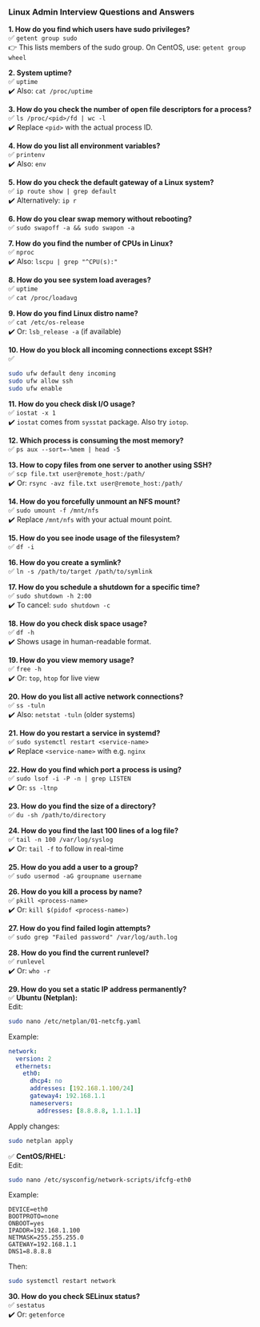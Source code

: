### Linux Admin Interview Questions and Answers

**1. How do you find which users have sudo privileges?**\
✅ `getent group sudo`\
👉 This lists members of the sudo group. On CentOS, use: `getent group wheel`

**2. System uptime?**\
✅ `uptime`\
✔️ Also: `cat /proc/uptime`

**3. How do you check the number of open file descriptors for a process?**\
✅ `ls /proc/<pid>/fd | wc -l`\
✔️ Replace `<pid>` with the actual process ID.

**4. How do you list all environment variables?**\
✅ `printenv`\
✔️ Also: `env`

**5. How do you check the default gateway of a Linux system?**\
✅ `ip route show | grep default`\
✔️ Alternatively: `ip r`

**6. How do you clear swap memory without rebooting?**\
✅ `sudo swapoff -a && sudo swapon -a`

**7. How do you find the number of CPUs in Linux?**\
✅ `nproc`\
✔️ Also: `lscpu | grep "^CPU(s):"`

**8. How do you see system load averages?**\
✅ `uptime`\
✅ `cat /proc/loadavg`

**9. How do you find Linux distro name?**\
✅ `cat /etc/os-release`\
✔️ Or: `lsb_release -a` (if available)

**10. How do you block all incoming connections except SSH?**\
✅

```bash
sudo ufw default deny incoming  
sudo ufw allow ssh  
sudo ufw enable
```

**11. How do you check disk I/O usage?**\
✅ `iostat -x 1`\
✔️ `iostat` comes from `sysstat` package. Also try `iotop`.

**12. Which process is consuming the most memory?**\
✅ `ps aux --sort=-%mem | head -5`

**13. How to copy files from one server to another using SSH?**\
✅ `scp file.txt user@remote_host:/path/`\
✔️ Or: `rsync -avz file.txt user@remote_host:/path/`

**14. How do you forcefully unmount an NFS mount?**\
✅ `sudo umount -f /mnt/nfs`\
✔️ Replace `/mnt/nfs` with your actual mount point.

**15. How do you see inode usage of the filesystem?**\
✅ `df -i`

**16. How do you create a symlink?**\
✅ `ln -s /path/to/target /path/to/symlink`

**17. How do you schedule a shutdown for a specific time?**\
✅ `sudo shutdown -h 2:00`\
✔️ To cancel: `sudo shutdown -c`

**18. How do you check disk space usage?**\
✅ `df -h`\
✔️ Shows usage in human-readable format.

**19. How do you view memory usage?**\
✅ `free -h`\
✔️ Or: `top`, `htop` for live view

**20. How do you list all active network connections?**\
✅ `ss -tuln`\
✔️ Also: `netstat -tuln` (older systems)

**21. How do you restart a service in systemd?**\
✅ `sudo systemctl restart <service-name>`\
✔️ Replace `<service-name>` with e.g. `nginx`

**22. How do you find which port a process is using?**\
✅ `sudo lsof -i -P -n | grep LISTEN`\
✔️ Or: `ss -ltnp`

**23. How do you find the size of a directory?**\
✅ `du -sh /path/to/directory`

**24. How do you find the last 100 lines of a log file?**\
✅ `tail -n 100 /var/log/syslog`\
✔️ Or: `tail -f` to follow in real-time

**25. How do you add a user to a group?**\
✅ `sudo usermod -aG groupname username`

**26. How do you kill a process by name?**\
✅ `pkill <process-name>`\
✔️ Or: `kill $(pidof <process-name>)`

**27. How do you find failed login attempts?**\
✅ `sudo grep "Failed password" /var/log/auth.log`

**28. How do you find the current runlevel?**\
✅ `runlevel`\
✔️ Or: `who -r`

**29. How do you set a static IP address permanently?**\
✅ **Ubuntu (Netplan):**\
Edit:

```bash
sudo nano /etc/netplan/01-netcfg.yaml
```

Example:

```yaml
network:
  version: 2
  ethernets:
    eth0:
      dhcp4: no
      addresses: [192.168.1.100/24]
      gateway4: 192.168.1.1
      nameservers:
        addresses: [8.8.8.8, 1.1.1.1]
```

Apply changes:

```bash
sudo netplan apply
```

✅ **CentOS/RHEL:**\
Edit:

```bash
sudo nano /etc/sysconfig/network-scripts/ifcfg-eth0
```

Example:

```
DEVICE=eth0
BOOTPROTO=none
ONBOOT=yes
IPADDR=192.168.1.100
NETMASK=255.255.255.0
GATEWAY=192.168.1.1
DNS1=8.8.8.8
```

Then:

```bash
sudo systemctl restart network
```

**30. How do you check SELinux status?**\
✅ `sestatus`\
✔️ Or: `getenforce`


